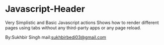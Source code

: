 # Javascript-Header
Very Simplistic and Basic Javascript actions
Shows how to render different pages using tabs without any third-party apps or any page reload.

By:Sukhbir Singh
mail:sukhbirbedi03@gmail.com
